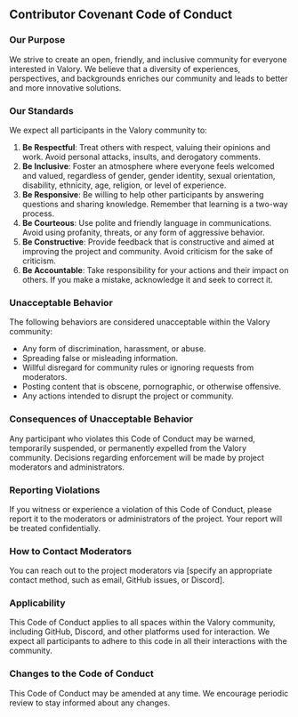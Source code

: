 ## Contributor Covenant Code of Conduct

### Our Purpose

We strive to create an open, friendly, and inclusive community for everyone interested in Valory. We believe that a diversity of experiences, perspectives, and backgrounds enriches our community and leads to better and more innovative solutions.

### Our Standards

We expect all participants in the Valory community to:

1.  **Be Respectful**: Treat others with respect, valuing their opinions and work. Avoid personal attacks, insults, and derogatory comments.
2.  **Be Inclusive**: Foster an atmosphere where everyone feels welcomed and valued, regardless of gender, gender identity, sexual orientation, disability, ethnicity, age, religion, or level of experience.
3.  **Be Responsive**: Be willing to help other participants by answering questions and sharing knowledge. Remember that learning is a two-way process.
4.  **Be Courteous**: Use polite and friendly language in communications. Avoid using profanity, threats, or any form of aggressive behavior.
5.  **Be Constructive**: Provide feedback that is constructive and aimed at improving the project and community. Avoid criticism for the sake of criticism.
6.  **Be Accountable**: Take responsibility for your actions and their impact on others. If you make a mistake, acknowledge it and seek to correct it.

### Unacceptable Behavior

The following behaviors are considered unacceptable within the Valory community:

*   Any form of discrimination, harassment, or abuse.
*   Spreading false or misleading information.
*   Willful disregard for community rules or ignoring requests from moderators.
*   Posting content that is obscene, pornographic, or otherwise offensive.
*   Any actions intended to disrupt the project or community.

### Consequences of Unacceptable Behavior

Any participant who violates this Code of Conduct may be warned, temporarily suspended, or permanently expelled from the Valory community. Decisions regarding enforcement will be made by project moderators and administrators.

### Reporting Violations

If you witness or experience a violation of this Code of Conduct, please report it to the moderators or administrators of the project. Your report will be treated confidentially.

### How to Contact Moderators

You can reach out to the project moderators via [specify an appropriate contact method, such as email, GitHub issues, or Discord].

### Applicability

This Code of Conduct applies to all spaces within the Valory community, including GitHub, Discord, and other platforms used for interaction. We expect all participants to adhere to this code in all their interactions with the community.

### Changes to the Code of Conduct

This Code of Conduct may be amended at any time. We encourage periodic review to stay informed about any changes.
